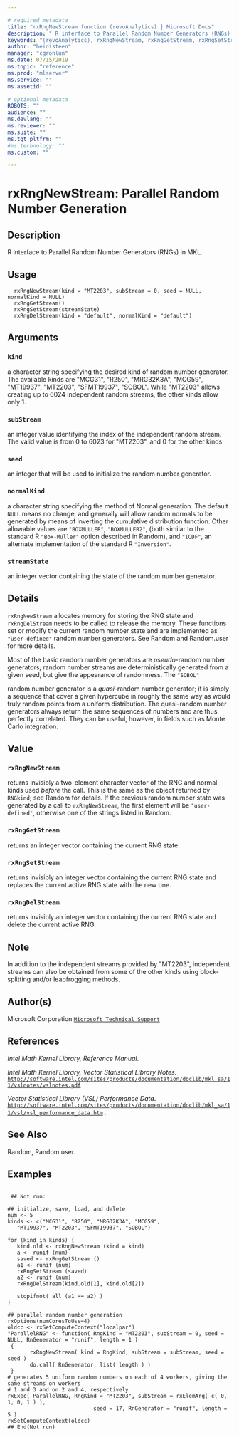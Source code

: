 ```yaml
--- 

# required metadata 
title: "rxRngNewStream function (revoAnalytics) | Microsoft Docs" 
description: " R interface to Parallel Random Number Generators (RNGs) in MKL. " 
keywords: "(revoAnalytics), rxRngNewStream, rxRngGetStream, rxRngSetStream, rxRngDelStream, distribution, sysdata" 
author: "heidisteen" 
manager: "cgronlun" 
ms.date: 07/15/2019
ms.topic: "reference" 
ms.prod: "mlserver" 
ms.service: "" 
ms.assetid: "" 

# optional metadata 
ROBOTS: "" 
audience: "" 
ms.devlang: "" 
ms.reviewer: "" 
ms.suite: "" 
ms.tgt_pltfrm: "" 
#ms.technology: "" 
ms.custom: "" 

--- 
```






 # rxRngNewStream:  Parallel Random Number Generation  
 ## Description

R interface to Parallel Random Number Generators (RNGs) in MKL.


 ## Usage

```   
  rxRngNewStream(kind = "MT2203", subStream = 0, seed = NULL, normalKind = NULL)
  rxRngGetStream()
  rxRngSetStream(streamState)
  rxRngDelStream(kind = "default", normalKind = "default")

```

 ## Arguments



 ### `kind`
  a character string specifying the desired kind of random number generator. The available kinds are "MCG31", "R250", "MRG32K3A", "MCG59",  "MT19937", "MT2203", "SFMT19937", "SOBOL".  While "MT2203" allows creating up to 6024 independent random streams,  the other kinds allow only 1. 


 ### `subStream`
  an integer value identifying the index of the independent random stream. The valid value is from 0 to 6023 for "MT2203", and 0 for the other kinds. 


 ### `seed`
  an integer that will be used to initialize the random number generator. 


 ### `normalKind`
  a character string specifying the method of Normal generation. The default `NULL` means no change, and generally will allow random normals to be generated by means of inverting the cumulative distribution function. Other allowable values are `"BOXMULLER"`, `"BOXMULLER2"`, (both similar to the standard R `"Box-Muller"` option described in Random), and  `"ICDF"`, an alternate implementation of the standard R `"Inversion"`. 


 ### `streamState`
  an integer vector containing the state of the random number generator. 



 ## Details

`rxRngNewStream` allocates memory for storing the RNG state and 
`rxRngDelStream` needs to be called to release the memory. These functions
set or modify the current random number state and are implemented as 
`"user-defined"` random number generators. See Random
and Random.user for more details.

Most of the basic random number generators are *pseudo*-random number
generators; random number streams are deterministically generated from a given 
seed, but give the appearance of randomness. The `"SOBOL"` 

random number generator is a *quasi*-random number 
generator; it is simply a sequence that cover a given hypercube in
roughly the same way as would truly random points from a uniform
distribution. The quasi-random number generators always return the
same sequences of numbers and are thus perfectly correlated. They can
be useful, however, in fields such as Monte Carlo integration.


 ## Value


### `rxRngNewStream`
 returns invisibly a two-element character vector of  the RNG and normal kinds used *before* the call. This is the same as the object returned by `RNGkind`; see Random for details. If the previous random  number state was generated by a call to `rxRngNewStream`, the first element will be `"user-defined"`, otherwise one of the strings listed in Random. 


### `rxRngGetStream`
 returns an integer vector containing the current RNG state.


### `rxRngSetStream`
 returns invisibly an integer vector containing the current RNG state and replaces the current active RNG state with the new one.


### `rxRngDelStream`
 returns invisibly an integer vector containing the current RNG state and delete the current active RNG.


 ## Note

In addition to the independent streams provided by "MT2203",
independent streams can also be obtained from some of the other kinds
using block-splitting and/or leapfrogging methods.


 ## Author(s)

Microsoft Corporation [`Microsoft Technical Support`](https://go.microsoft.com/fwlink/?LinkID=698556&clcid=0x409)



 ## References

*Intel Math Kernel Library, Reference Manual*.

*Intel Math Kernel Library, Vector Statistical Library Notes*.
[`http://software.intel.com/sites/products/documentation/doclib/mkl_sa/11/vslnotes/vslnotes.pdf`](http://software.intel.com/sites/products/documentation/doclib/mkl_sa/11/vslnotes/vslnotes.pdf)


*Vector Statistical Library (VSL) Performance Data*.
[`http://software.intel.com/sites/products/documentation/doclib/mkl_sa/11/vsl/vsl_performance_data.htm`](http://software.intel.com/sites/products/documentation/doclib/mkl_sa/11/vsl/vsl_performance_data.htm)
.


 ## See Also

Random, Random.user.

 ## Examples

 ```

  ## Not run:

## initialize, save, load, and delete
num <- 5
kinds <- c("MCG31", "R250", "MRG32K3A", "MCG59",  
    "MT19937", "MT2203", "SFMT19937", "SOBOL")

for (kind in kinds) {
    kind.old <- rxRngNewStream (kind = kind)
    a <- runif (num)
    saved <- rxRngGetStream ()
    a1 <- runif (num)
    rxRngSetStream (saved)
    a2 <- runif (num)
    rxRngDelStream(kind.old[1], kind.old[2])

    stopifnot( all (a1 == a2) )
}

## parallel random number generation
rxOptions(numCoresToUse=4)
oldcc <- rxSetComputeContext("localpar")
"ParallelRNG" <- function( RngKind = "MT2203", subStream = 0, seed = NULL, RnGenerator = "runif", length = 1 )
  {
        rxRngNewStream( kind = RngKind, subStream = subStream, seed = seed )
        do.call( RnGenerator, list( length ) )
  }
# generates 5 uniform random numbers on each of 4 workers, giving the same streams on workers
# 1 and 3 and on 2 and 4, respectively
rxExec( ParallelRNG, RngKind = "MT2203", subStream = rxElemArg( c( 0, 1, 0, 1 ) ),
                            seed = 17, RnGenerator = "runif", length = 5 )
rxSetComputeContext(oldcc)
 ## End(Not run) 
```



